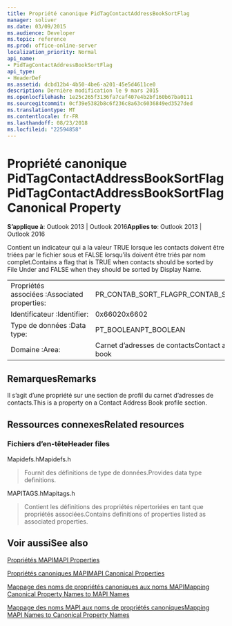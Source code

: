 ```yaml
---
title: Propriété canonique PidTagContactAddressBookSortFlag
manager: soliver
ms.date: 03/09/2015
ms.audience: Developer
ms.topic: reference
ms.prod: office-online-server
localization_priority: Normal
api_name:
- PidTagContactAddressBookSortFlag
api_type:
- HeaderDef
ms.assetid: dcbd12b4-4b50-4be6-a201-45e5d4611ce0
description: Dernière modification le 9 mars 2015
ms.openlocfilehash: 1e25c265f3136fa7caf407e4b2bf160b67ba0111
ms.sourcegitcommit: 0cf39e5382b8c6f236c8a63c6036849ed3527ded
ms.translationtype: MT
ms.contentlocale: fr-FR
ms.lasthandoff: 08/23/2018
ms.locfileid: "22594858"
---
```

# <a name="pidtagcontactaddressbooksortflag-canonical-property"></a><span data-ttu-id="76884-103">Propriété canonique PidTagContactAddressBookSortFlag</span><span class="sxs-lookup"><span data-stu-id="76884-103">PidTagContactAddressBookSortFlag Canonical Property</span></span>

  
  
<span data-ttu-id="76884-104">**S’applique à**: Outlook 2013 | Outlook 2016</span><span class="sxs-lookup"><span data-stu-id="76884-104">**Applies to**: Outlook 2013 | Outlook 2016</span></span> 
  
<span data-ttu-id="76884-105">Contient un indicateur qui a la valeur TRUE lorsque les contacts doivent être triées par le fichier sous et FALSE lorsqu’ils doivent être triés par nom complet.</span><span class="sxs-lookup"><span data-stu-id="76884-105">Contains a flag that is TRUE when contacts should be sorted by File Under and FALSE when they should be sorted by Display Name.</span></span> 
  
|||
|:-----|:-----|
|<span data-ttu-id="76884-106">Propriétés associées :</span><span class="sxs-lookup"><span data-stu-id="76884-106">Associated properties:</span></span>  <br/> |<span data-ttu-id="76884-107">PR_CONTAB_SORT_FLAG</span><span class="sxs-lookup"><span data-stu-id="76884-107">PR_CONTAB_SORT_FLAG</span></span>  <br/> |
|<span data-ttu-id="76884-108">Identificateur :</span><span class="sxs-lookup"><span data-stu-id="76884-108">Identifier:</span></span>  <br/> |<span data-ttu-id="76884-109">0x6602</span><span class="sxs-lookup"><span data-stu-id="76884-109">0x6602</span></span>  <br/> |
|<span data-ttu-id="76884-110">Type de données :</span><span class="sxs-lookup"><span data-stu-id="76884-110">Data type:</span></span>  <br/> |<span data-ttu-id="76884-111">PT_BOOLEAN</span><span class="sxs-lookup"><span data-stu-id="76884-111">PT_BOOLEAN</span></span>  <br/> |
|<span data-ttu-id="76884-112">Domaine :</span><span class="sxs-lookup"><span data-stu-id="76884-112">Area:</span></span>  <br/> |<span data-ttu-id="76884-113">Carnet d’adresses de contacts</span><span class="sxs-lookup"><span data-stu-id="76884-113">Contact address book</span></span>  <br/> |
   
## <a name="remarks"></a><span data-ttu-id="76884-114">Remarques</span><span class="sxs-lookup"><span data-stu-id="76884-114">Remarks</span></span>

<span data-ttu-id="76884-115">Il s’agit d’une propriété sur une section de profil du carnet d’adresses de contacts.</span><span class="sxs-lookup"><span data-stu-id="76884-115">This is a property on a Contact Address Book profile section.</span></span>
  
## <a name="related-resources"></a><span data-ttu-id="76884-116">Ressources connexes</span><span class="sxs-lookup"><span data-stu-id="76884-116">Related resources</span></span>

### <a name="header-files"></a><span data-ttu-id="76884-117">Fichiers d’en-tête</span><span class="sxs-lookup"><span data-stu-id="76884-117">Header files</span></span>

<span data-ttu-id="76884-118">Mapidefs.h</span><span class="sxs-lookup"><span data-stu-id="76884-118">Mapidefs.h</span></span>
  
> <span data-ttu-id="76884-119">Fournit des définitions de type de données.</span><span class="sxs-lookup"><span data-stu-id="76884-119">Provides data type definitions.</span></span>
    
<span data-ttu-id="76884-120">MAPITAGS.h</span><span class="sxs-lookup"><span data-stu-id="76884-120">Mapitags.h</span></span>
  
> <span data-ttu-id="76884-121">Contient les définitions des propriétés répertoriées en tant que propriétés associées.</span><span class="sxs-lookup"><span data-stu-id="76884-121">Contains definitions of properties listed as associated properties.</span></span>
    
## <a name="see-also"></a><span data-ttu-id="76884-122">Voir aussi</span><span class="sxs-lookup"><span data-stu-id="76884-122">See also</span></span>



[<span data-ttu-id="76884-123">Propriétés MAPI</span><span class="sxs-lookup"><span data-stu-id="76884-123">MAPI Properties</span></span>](mapi-properties.md)
  
[<span data-ttu-id="76884-124">Propriétés canoniques MAPI</span><span class="sxs-lookup"><span data-stu-id="76884-124">MAPI Canonical Properties</span></span>](mapi-canonical-properties.md)
  
[<span data-ttu-id="76884-125">Mappage des noms de propriétés canoniques aux noms MAPI</span><span class="sxs-lookup"><span data-stu-id="76884-125">Mapping Canonical Property Names to MAPI Names</span></span>](mapping-canonical-property-names-to-mapi-names.md)
  
[<span data-ttu-id="76884-126">Mappage des noms MAPI aux noms de propriétés canoniques</span><span class="sxs-lookup"><span data-stu-id="76884-126">Mapping MAPI Names to Canonical Property Names</span></span>](mapping-mapi-names-to-canonical-property-names.md)

